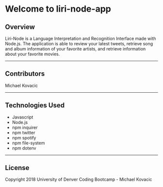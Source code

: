 # Welcome to liri-node-app
## Overview
Liri-Node is a Language Interpretation and Recognition Interface made with Node.js. The application is able to review your latest tweets, retrieve song and album information of your favorite artists, and retrieve information about your favorite movies.

***

## Contributors
Michael Kovacic

***

## Technologies Used
* Javascript
* Node.js
* npm inquirer
* npm twitter
* npm spotify
* npm file-system
* npm dotenv

***

## License
Copyright 2018 University of Denver Coding Bootcamp - Michael Kovacic
